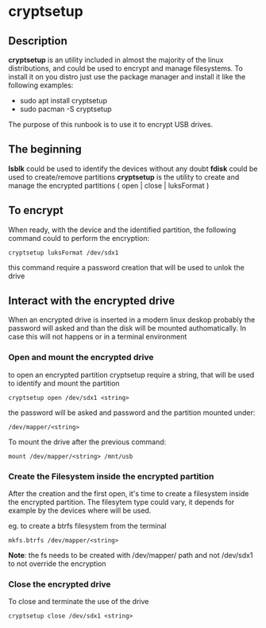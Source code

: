# cryptsetup

## Description
**cryptsetup** is an utility included in almost the majority of the linux distributions, and could be used
to encrypt and manage filesystems.
To install it on you distro just use the package manager and install it like the following examples:
- sudo apt install cryptsetup
- sudo pacman -S cryptsetup

The purpose of this runbook is to use it to encrypt USB drives.

## The beginning
**lsblk** could be used to identify the devices without any doubt
**fdisk** could be used to create/remove partitions 
**cryptsetup** is the utility to create and manage the encrypted partitions ( open | close | luksFormat )



## To encrypt 
When ready, with the device and the identified partition, the following command could to perform
the encryption:

```
cryptsetup luksFormat /dev/sdx1
```
this command require a password creation that will be used to unlok the drive

## Interact with the encrypted drive
When an encrypted drive is inserted in a modern linux deskop probably the password will asked
and than the disk will be mounted authomatically.
In case this will not happens or in a terminal environment

### Open and mount the encrypted drive
to open an encrypted partition cryptsetup require a string, that will be used to identify and mount
the partition

```
cryptsetup open /dev/sdx1 <string>
```
the password will be asked and password and the partition mounted under:  
```
/dev/mapper/<string>
```

To mount the drive after the previous command:
```
mount /dev/mapper/<string> /mnt/usb
```

### Create the Filesystem inside the encrypted partition
After the creation and the first open, it's time to create a filesystem inside the encrypted partition.
The filesytem type could vary, it depends for example by the devices where will be used.

eg. to create a btrfs filesystem from the terminal

```
mkfs.btrfs /dev/mapper/<string>
```
**Note**: the fs needs to be created with /dev/mapper/ path and not /dev/sdx1 to not override the encryption 


### Close the encrypted drive
To close and terminate the use of the drive
```
cryptsetup close /dev/sdx1 <string>
```